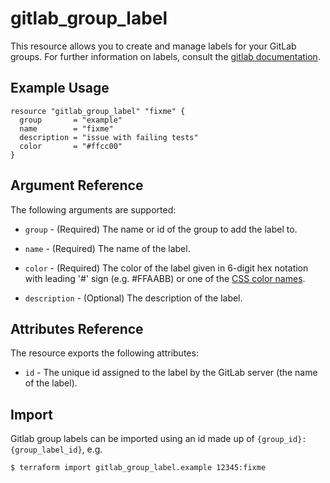 # gitlab\_group\_label

This resource allows you to create and manage labels for your GitLab groups.
For further information on labels, consult the [gitlab
documentation](https://docs.gitlab.com/ee/user/project/labels.html#group-labels).

## Example Usage

```hcl
resource "gitlab_group_label" "fixme" {
  group       = "example"
  name        = "fixme"
  description = "issue with failing tests"
  color       = "#ffcc00"
}
```

## Argument Reference

The following arguments are supported:

* `group` - (Required) The name or id of the group to add the label to.

* `name` - (Required) The name of the label.

* `color` - (Required) The color of the label given in 6-digit hex notation with leading '#' sign (e.g. #FFAABB) or one of the [CSS color names](https://developer.mozilla.org/en-US/docs/Web/CSS/color_value#Color_keywords).

* `description` - (Optional) The description of the label.

## Attributes Reference

The resource exports the following attributes:

* `id` - The unique id assigned to the label by the GitLab server (the name of the label).

## Import

Gitlab group labels can be imported using an id made up of `{group_id}:{group_label_id}`, e.g.

```
$ terraform import gitlab_group_label.example 12345:fixme
```

